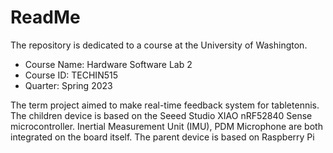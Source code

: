 # ReadMe
The repository is dedicated to a course at the University of Washington.
* Course Name: Hardware Software Lab 2
* Course ID: TECHIN515
* Quarter: Spring 2023

The term project aimed to make real-time feedback system for tabletennis. The children device is based on the Seeed Studio XIAO nRF52840 Sense microcontroller. Inertial Measurement Unit (IMU), PDM Microphone are both integrated on the board itself. The parent device is based on Raspberry Pi
